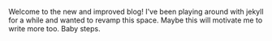 Welcome to the new and improved blog! I've been playing around with jekyll for a while and wanted to revamp this space.
Maybe this will motivate me to write more too. Baby steps.